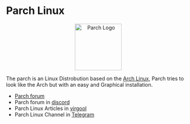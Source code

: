 #  Parch Linux

<p style="text-align:center">
    <img src="https://raw.githubusercontent.com/parchlinux/artwork/main/Logo/newlogo/logo.svg" alt="Parch Logo" width="128" height="128"/>
</p>

The parch is an Linux Distrobution based on the [Arch Linux](https://archlinux.org), Parch tries to look like the Arch but with an easy and Graphical installation.

* [Parch forum](https://forum.parchlinux.com)
* Parch forum in [discord](https://discord.gg/6B6YUr9zzP)
* Parch Linux Articles in [virgool](https://virgool.io/parchlinux)
* Parch Linux Channel in [Telegram](https://t.me/parchlinux)
